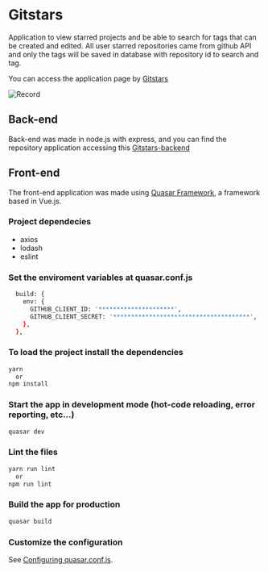 # Gitstars

Application to view starred projects and be able to search for tags that can be created and edited. All user starred repositories came from github API and only the tags will be saved in database with repository id to search and tag.

You can access the application page by [Gitstars]()

![Record](./screenshots/tag-search.gif)

## Back-end

Back-end was made in node.js with express, and you can find the repository application accessing this [Gitstars-backend](https://github.com/TuxPK/Gitstars-backend)

## Front-end

The front-end application was made using [Quasar Framework](https://quasar.dev/), a framework based in Vue.js.

### Project dependecies

* axios
* lodash
* eslint

### Set the enviroment variables at quasar.conf.js
```bash
  build: {
    env: {
      GITHUB_CLIENT_ID: '*********************',
      GITHUB_CLIENT_SECRET: '**************************************',
    },
  },
```

### To load the project install the dependencies
```bash
yarn
  or
npm install
```

### Start the app in development mode (hot-code reloading, error reporting, etc...)
```bash
quasar dev
```

### Lint the files
```bash
yarn run lint
  or
npm run lint
```

### Build the app for production
```bash
quasar build
```

### Customize the configuration
See [Configuring quasar.conf.js](https://v1.quasar.dev/quasar-cli/quasar-conf-js).
